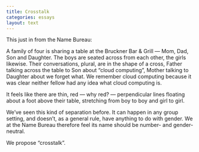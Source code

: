 ```yaml
---
title: Crosstalk
categories: essays
layout: text
---
```


This just in from the Name Bureau:

A family of four is sharing a table at the Bruckner Bar & Grill — Mom, Dad, Son and Daughter. The boys are seated across from each other, the girls likewise. Their conversations, plural, are in the shape of a cross, Father talking across the table to Son about “cloud computing”, Mother talking to Daughter about we forget what. We remember cloud computing because it was clear neither fellow had any idea what cloud computing is.

It feels like there are thin, red — why red? — perpendicular lines floating about a foot above their table, stretching from boy to boy and girl to girl.

We’ve seen this kind of separation before. It can happen in any group setting, and doesn’t, as a general rule, have anything to do with gender. We at the Name Bureau therefore feel its name should be number- and gender- neutral.

We propose “crosstalk”.